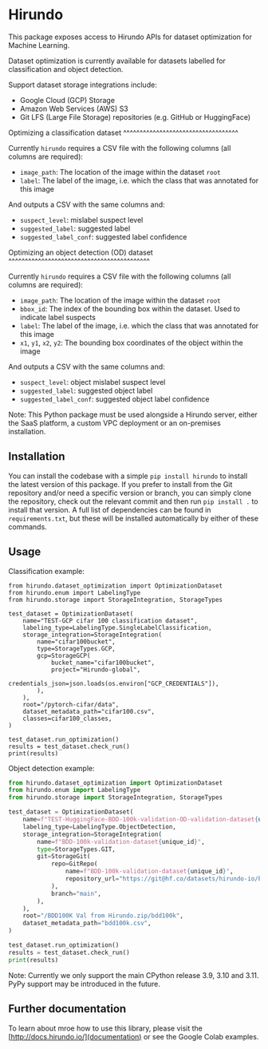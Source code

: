 # Hirundo

This package exposes access to Hirundo APIs for dataset optimization for Machine Learning.

Dataset optimization is currently available for datasets labelled for classification and object detection.


Support dataset storage integrations include:
   - Google Cloud (GCP) Storage
   - Amazon Web Services (AWS) S3
   - Git LFS (Large File Storage) repositories (e.g. GitHub or HuggingFace)

Optimizing a classification dataset
^^^^^^^^^^^^^^^^^^^^^^^^^^^^^^^^^^^

Currently ``hirundo`` requires a CSV file with the following columns (all columns are required):
   - ``image_path``: The location of the image within the dataset ``root``
   - ``label``: The label of the image, i.e. which the class that was annotated for this image

And outputs a CSV with the same columns and:
   - ``suspect_level``: mislabel suspect level
   - ``suggested_label``: suggested label
   - ``suggested_label_conf``: suggested label confidence

Optimizing an object detection (OD) dataset
^^^^^^^^^^^^^^^^^^^^^^^^^^^^^^^^^^^^^^^^^^^

Currently ``hirundo`` requires a CSV file with the following columns (all columns are required):
   - ``image_path``: The location of the image within the dataset ``root``
   - ``bbox_id``: The index of the bounding box within the dataset. Used to indicate label suspects
   - ``label``: The label of the image, i.e. which the class that was annotated for this image
   - ``x1``, ``y1``, ``x2``, ``y2``: The bounding box coordinates of the object within the image

And outputs a CSV with the same columns and:
   - ``suspect_level``: object mislabel suspect level
   - ``suggested_label``: suggested object label
   - ``suggested_label_conf``: suggested object label confidence

Note: This Python package must be used alongside a Hirundo server, either the SaaS platform, a custom VPC deployment or an on-premises installation.


## Installation

You can install the codebase with a simple `pip install hirundo` to install the latest version of this package. If you prefer to install from the Git repository and/or need a specific version or branch, you can simply clone the repository, check out the relevant commit and then run `pip install .` to install that version. A full list of dependencies can be found in `requirements.txt`, but these will be installed automatically by either of these commands.

## Usage

Classification example:
```
from hirundo.dataset_optimization import OptimizationDataset
from hirundo.enum import LabelingType
from hirundo.storage import StorageIntegration, StorageTypes

test_dataset = OptimizationDataset(
    name="TEST-GCP cifar 100 classification dataset",
    labeling_type=LabelingType.SingleLabelClassification,
    storage_integration=StorageIntegration(
        name="cifar100bucket",
        type=StorageTypes.GCP,
        gcp=StorageGCP(
            bucket_name="cifar100bucket",
            project="Hirundo-global",
            credentials_json=json.loads(os.environ["GCP_CREDENTIALS"]),
        ),
    ),
    root="/pytorch-cifar/data",
    dataset_metadata_path="cifar100.csv",
    classes=cifar100_classes,
)

test_dataset.run_optimization()
results = test_dataset.check_run()
print(results)
```


Object detection example:

```python
from hirundo.dataset_optimization import OptimizationDataset
from hirundo.enum import LabelingType
from hirundo.storage import StorageIntegration, StorageTypes

test_dataset = OptimizationDataset(
    name=f"TEST-HuggingFace-BDD-100k-validation-OD-validation-dataset{unique_id}",
    labeling_type=LabelingType.ObjectDetection,
    storage_integration=StorageIntegration(
        name=f"BDD-100k-validation-dataset{unique_id}",
        type=StorageTypes.GIT,
        git=StorageGit(
            repo=GitRepo(
                name=f"BDD-100k-validation-dataset{unique_id}",
                repository_url="https://git@hf.co/datasets/hirundo-io/bdd100k-validation-only",
            ),
            branch="main",
        ),
    ),
    root="/BDD100K Val from Hirundo.zip/bdd100k",
    dataset_metadata_path="bdd100k.csv",
)

test_dataset.run_optimization()
results = test_dataset.check_run()
print(results)
```

Note: Currently we only support the main CPython release 3.9, 3.10 and 3.11. PyPy support may be introduced in the future.

## Further documentation

To learn about mroe how to use this library, please visit the [http://docs.hirundo.io/](documentation) or see the Google Colab examples.
